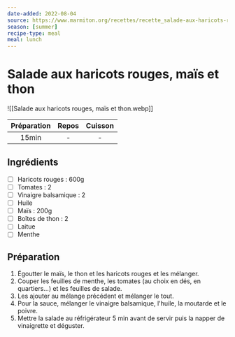 ```yaml
---
date-added: 2022-08-04
source: https://www.marmiton.org/recettes/recette_salade-aux-haricots-rouges-mais-et-thon_49242.aspx
season: [summer]
recipe-type: meal
meal: lunch
---
```


# Salade aux haricots rouges, maïs et thon

![[Salade aux haricots rouges, maïs et thon.webp]]

| Préparation | Repos | Cuisson |
|:-----------:|:-----:|:-------:|
|    15min    |   -   |    -    |

## Ingrédients

- [ ] Haricots rouges : 600g
- [ ] Tomates : 2
- [ ] Vinaigre balsamique : 2
- [ ] Huile
- [ ] Maïs : 200g
- [ ] Boîtes de thon : 2
- [ ] Laitue
- [ ] Menthe

## Préparation

1. Égoutter le maïs, le thon et les haricots rouges et les mélanger.
2. Couper les feuilles de menthe, les tomates (au choix en dés, en quartiers...) et les feuilles de salade.
3. Les ajouter au mélange précédent et mélanger le tout.
4. Pour la sauce, mélanger le vinaigre balsamique, l'huile, la moutarde et le poivre.
5. Mettre la salade au réfrigérateur 5 min avant de servir puis la napper de vinaigrette et déguster.
